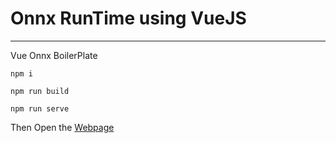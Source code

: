 # Onnx RunTime using VueJS

---

Vue Onnx BoilerPlate

```
npm i

npm run build

npm run serve
```

Then Open the [Webpage](http://http://127.0.0.1:3000)
